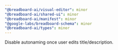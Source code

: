 ```yaml
---
"@breadboard-ai/visual-editor": minor
"@breadboard-ai/shared-ui": minor
"@breadboard-ai/manifest": minor
"@google-labs/breadboard-schema": minor
"@breadboard-ai/types": minor
---
```


Disable autonaming once user edits title/description.
